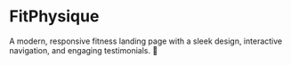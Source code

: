 # FitPhysique
A modern, responsive fitness landing page with a sleek design, interactive navigation, and engaging testimonials. 🚀

